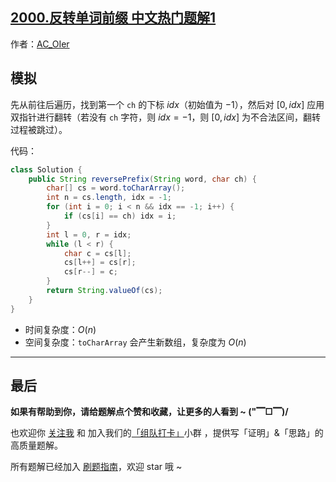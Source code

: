## [2000.反转单词前缀 中文热门题解1](https://leetcode.cn/problems/reverse-prefix-of-word/solutions/100000/gong-shui-san-xie-jian-dan-shuang-zhi-zh-dp9u)

作者：[AC_OIer](https://leetcode.cn/u/AC_OIer)

## 模拟

先从前往后遍历，找到第一个 `ch` 的下标 $idx$（初始值为 $-1$），然后对 $[0, idx]$ 应用双指针进行翻转（若没有 `ch` 字符，则 $idx = -1$，则 $[0, idx]$ 为不合法区间，翻转过程被跳过）。

代码：
```Java []
class Solution {
    public String reversePrefix(String word, char ch) {
        char[] cs = word.toCharArray();
        int n = cs.length, idx = -1;
        for (int i = 0; i < n && idx == -1; i++) {
            if (cs[i] == ch) idx = i;
        }
        int l = 0, r = idx;
        while (l < r) {
            char c = cs[l];
            cs[l++] = cs[r];
            cs[r--] = c;
        }
        return String.valueOf(cs);
    }
}
```
* 时间复杂度：$O(n)$
* 空间复杂度：`toCharArray` 会产生新数组，复杂度为 $O(n)$

---

## 最后

**如果有帮助到你，请给题解点个赞和收藏，让更多的人看到 ~ ("▔□▔)/**

也欢迎你 [关注我](https://oscimg.oschina.net/oscnet/up-19688dc1af05cf8bdea43b2a863038ab9e5.png) 和 加入我们的[「组队打卡」](https://leetcode-cn.com/u/ac_oier/)小群 ，提供写「证明」&「思路」的高质量题解。

所有题解已经加入 [刷题指南](https://github.com/SharingSource/LogicStack-LeetCode/wiki)，欢迎 star 哦 ~
